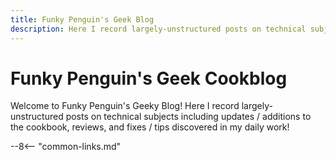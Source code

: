 ```yaml
---
title: Funky Penguin's Geek Blog
description: Here I record largely-unstructured posts on technical subjects including updates / additions to the cookbook, reviews, and fixes / tips discovered during my daily work!
---
```

# Funky Penguin's Geek Cookblog

Welcome to Funky Penguin's Geeky Blog! Here I record largely-unstructured posts on technical subjects including updates / additions to the cookbook, reviews, and fixes / tips discovered in my daily work!

--8<-- "common-links.md"
